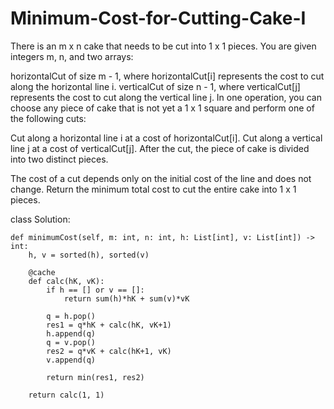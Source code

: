 # Minimum-Cost-for-Cutting-Cake-I

There is an m x n cake that needs to be cut into 1 x 1 pieces.
You are given integers m, n, and two arrays:

horizontalCut of size m - 1, where horizontalCut[i] represents the cost to cut along the horizontal line i.
verticalCut of size n - 1, where verticalCut[j] represents the cost to cut along the vertical line j.
In one operation, you can choose any piece of cake that is not yet a 1 x 1 square and perform one of the following cuts:

Cut along a horizontal line i at a cost of horizontalCut[i].
Cut along a vertical line j at a cost of verticalCut[j].
After the cut, the piece of cake is divided into two distinct pieces.

The cost of a cut depends only on the initial cost of the line and does not change.
Return the minimum total cost to cut the entire cake into 1 x 1 pieces.

class Solution:

    def minimumCost(self, m: int, n: int, h: List[int], v: List[int]) -> int:
        h, v = sorted(h), sorted(v)

        @cache
        def calc(hK, vK):
            if h == [] or v == []:
                return sum(h)*hK + sum(v)*vK
            
            q = h.pop()
            res1 = q*hK + calc(hK, vK+1)
            h.append(q)
            q = v.pop()
            res2 = q*vK + calc(hK+1, vK)
            v.append(q)

            return min(res1, res2)
        
        return calc(1, 1)
